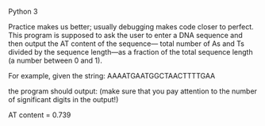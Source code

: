 Python 3


Practice makes us better; usually debugging makes code closer to perfect. This program is supposed to ask the user to enter a DNA sequence and then output the AT content of the sequence— total number of As and Ts divided by the sequence length—as a fraction of the total sequence length (a number between 0 and 1).  

For example, given the string:  AAAATGAATGGCTAACTTTTGAA 

the program should output: (make sure that you pay attention to the number of significant digits in the output!)  

AT content = 0.739
